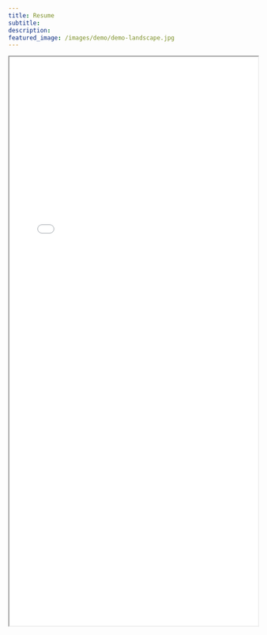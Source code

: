 ```yaml
---
title: Resume
subtitle:
description: 
featured_image: /images/demo/demo-landscape.jpg
---
```


<!-- ![](/images/resume_r6.pdf) -->

<iframe src="/images/resume_r6.pdf" width="100%" height="1150px">
</iframe>

